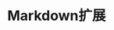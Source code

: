 # Markdown扩展

<!--@include: ./timeline.md-->
<!--@include: ./todo.md-->
<!--@include: ./tabs.md-->
<!--@include: ./mermaid.md-->
